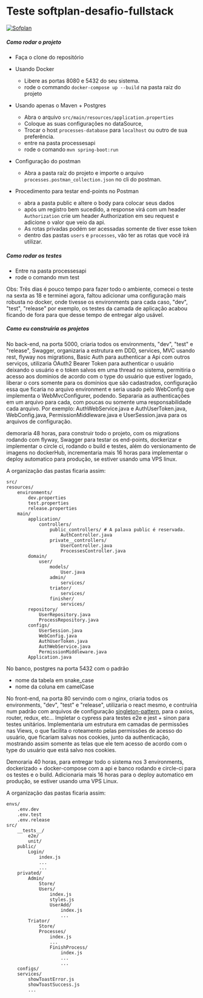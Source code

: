 # Teste softplan-desafio-fullstack
[![Sofplan](https://www.softplan.com.br/wp-content/themes/softplan-2019/imagens/logo-softplan-blue.svg)](https://www.softplan.com.br/en/solucoes/)

##### Como rodar o projeto
  - Faça o clone do repositório
- Usando Docker
  - Libere as portas 8080 e 5432 do seu sistema.
  - rode o commando ```docker-compose up --build``` na pasta raiz do projeto
- Usando apenas o Maven + Postgres
  - Abra o arquivo ```src/main/resources/application.properties```
  - Coloque as suas configurações no dataSource, 
  - Trocar o host ```processes-database``` para ```localhost``` ou outro de sua preferência.
  - entre na pasta processesapi
  - rode o comando ```mvn spring-boot:run``` 
 
- Configuração do postman
  - Abra a pasta raíz do projeto e importe o arquivo ```processes.postman_collection.json``` no cli do postman.

- Procedimento para testar end-points no Postman
  - abra a pasta public e altere o body para colocar seus dados
  - após um registro bem sucedido, a response virá com um header ```Authorization``` crie um header Authorization em seu request e adicione o valor que veio da api.
  - As rotas privadas podém ser acessadas somente de tiver esse token
  - dentro das pastas ```users``` e ```processes```, vão ter as rotas que você irá utilizar.

##### Como rodar os testes
  - Entre na pasta processesapi
  - rode o comando mvn test


Obs: Três dias é pouco tempo para fazer todo o ambiente, comecei o teste na sexta as 18 e terminei agora, faltou adicionar uma configuração mais robusta no docker, onde tivesse os environments para cada caso, "dev", "test", "release" por exemplo, os testes da camada de aplicação acabou ficando de fora para que desse tempo de entregar algo usável.

##### Como eu construiria os projetos

No back-end, na porta 5000, criaria todos os environments, "dev", "test" e "release", Swagger, organizaria a estrutura em DDD, services, MVC usando rest, flyway nos migrations, Basic Auth para authenticar a Api com outros serviços, utilizaria OAuth2 Bearer Token para authenticar o usuário deixando o usuário e o token salvos em uma thread no sistema, permitiria o acesso aos dominios de acordo com o type do usuário que estiver logado, liberar o cors somente para os domínios que são cadastrados, configuração essa que ficaria no arquivo environment e seria usado pelo WebConfig que implementa o WebMvcConfigurer, podendo. Separaria as authenticações em um arquivo para cada, com poucas ou somente uma responsabilidade cada arquivo. Por exemplo:
AuthWebService.java e AuthUserToken.java, WebConfig.java, PermissionMiddleware.java e  UserSession.java para os arquivos de configuração.

demoraria 48 horas, para construir todo o projeto, com os migrations rodando com flyway, Swagger para testar os end-points, dockerizar e implementar o circle ci, rodando o build e testes, além do versionamento de imagens no dockerHub, incrementaria mais 16 horas para implementar o deploy automatico para produção, se estiver usando uma VPS linux.

A organização das pastas ficaria assim:
```
src/
resources/
    environments/
        dev.properties
        test.properties
        release.properties
    main/
        application/
            controllers/
                public_controllers/ # A palava public é reservada.
                    AuthController.java
                private__controllers/
                    UserController.java
                    ProcessesController.java
        domain/
            user/
                models/
                    User.java
                admin/
                    services/
                triator/
                    services/
                finisher/
                    services/
        repository/
            UserRepository.java
            ProcessRepository.java
        configs/
            UserSession.java
            WebConfig.java
            AuthUserToken.java
            AuthWebService.java
            PermissionMiddleware.java
        Application.java
```

No banco, postgres na porta 5432 com o padrão
  - nome da tabela em snake_case
  - nome da coluna em camelCase

No front-end, na porta 80 servindo com o nginx, criaria todos os environments, "dev", "test" e "release", utilizaria o react mesmo, e contruíria num padrão com arquivos de configuração [singleton-pattern](https://nandovieira.com.br/design-patterns-no-javascript-singleton), para o axios, router, redux, etc...
Impletar o cypress para testes e2e e jest + sinon para testes unitários.
Implementaria um estrutura em camadas de permissões nas Views, o que facilita o roteamento pelas permissões de acesso do usuário, que ficariam salvas nos cookies, junto da authenticação, mostrando assim somente as telas que ele tem acesso de acordo com o type do usuário que está salvo nos cookies.

Demoraria 40 horas, para entregar todo o sistema nos 3 environments, dockerizado + docker-compose com a api e banco rodando e circle-ci para os testes e o build. Adicionaria mais 16 horas para o deploy automatico em produção, se estiver usando uma VPS Linux.

A organização das pastas ficaria assim:
```
envs/
    .env.dev
    .env.test
    .env.release
src/
    __tests__/
        e2e/
        unit/
    public/
        Login/
            index.js
            ...
            ...
    privated/
        Admin/
            Store/
            Users/
                index.js
                styles.js
                UserAdd/
                    index.js
                    ...
        Triator/
            Store/
            Processes/
                index.js
                ...
                FinishProcess/
                    index.js
                    ...
                    ...
    configs/
    services/
        showToastError.js
        showToastSuccess.js
        ...
```